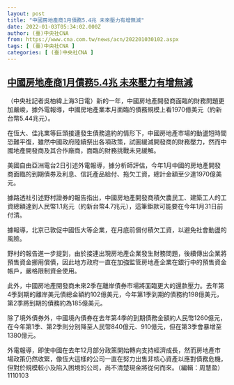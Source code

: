```yaml
---
layout: post
title: "中國房地產商1月債務5.4兆 未來壓力有增無減"
date: 2022-01-03T05:34:02.000Z
author: (臺)中央社CNA
from: https://www.cna.com.tw/news/acn/202201030102.aspx
tags: [ (臺)中央社CNA ]
categories: [ (臺)中央社CNA ]
---
```

<!--1641188042000-->
[中國房地產商1月債務5.4兆 未來壓力有增無減](https://www.cna.com.tw/news/acn/202201030102.aspx)
------

<div>
<div></div><div><p>（中央社記者吳柏緯上海3日電）新的一年，中國房地產開發商面臨的財務問題更加嚴峻，據外電報導，中國房地產業本月面臨的債務規模上看1970億美元（約新台幣5.44兆元）。</p><p>在恆大、佳兆業等巨頭接連發生債務違約的情形下，中國房地產市場的動盪短時間恐難平復，雖然中國政府陸續祭出各項政策，試圖緩減開發商的財務壓力，然而中國地產開發商及其合作廠商，面臨的財務挑戰未見緩解。</p><p>美國自由亞洲電台2日引述外電報導，據分析師評估，今年1月中國的房地產開發商面臨的到期債券及利息、信託產品給付、拖欠工資，總計金額至少達1970億美元。</p><p>據路透社引述野村證券的報告指出，中國房地產開發商積欠農民工、建築工人的工資總額達到人民幣1.1兆元（約新台幣4.7兆元），這筆鉅款可能要在今年1月31日前付清。</p><p>據報導，北京已敦促中國恆大等企業，在月底前償付積欠工資，以避免社會動盪的風險。</p><p>野村的報告進一步提到，由於接連出現房地產企業發生財務問題，後續傳出企業將預售資金挪用償債，因此地方政府一直在加強監管房地產企業在銀行中的預售資金帳戶，嚴格限制資金使用。</p><p>此外，中國房地產開發商未來2季在離岸債券市場將面臨更大的還款壓力。去年第4季到期的離岸美元債總金額約102億美元，今年第1季到期的債務約198億美元，第2季將到期的債務約為185億美元。</p><p>除了境外債券外，中國境內債券在去年第4季的到期債務金額約人民幣1260億元，在今年第1季、第2季則分別降至人民幣840億元、910億元，但在第3季會暴增至1380億元。</p><p>外電報導，即使中國在去年12月部分政策開始轉向支持經濟成長，然而房地產市場政策仍然收緊，像恆大這樣的公司一直在努力出售非核心資產以應對債務危機，但對於規模較小及陷入困境的公司，尚不清楚現金將從何而來。（編輯：周慧盈）1110103</p></div>
</div>
